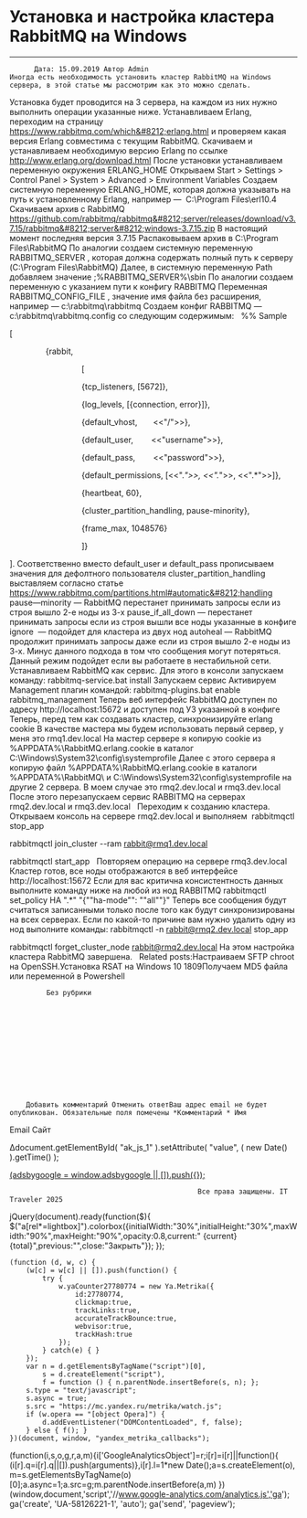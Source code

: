 #                 	Установка и настройка кластера RabbitMQ на Windows                	  
***            ***

			
            
		
    
	
    	  Дата: 15.09.2019 Автор Admin  
	Иногда есть необходимость установить кластер RabbitMQ на Windows сервера, в этой статье мы рассмотрим как это можно сделать.
Установка будет проводится на 3 сервера, на каждом из них нужно выполнить операции указанные ниже.
Устанавливаем Erlang, переходим на страницу https://www.rabbitmq.com/which&#8212;erlang.html и проверяем какая версия Erlang совместима с текущим RabbitMQ.
Скачиваем и устанавливаем необходимую версию Erlang по ссылке http://www.erlang.org/download.html
После установки устанавливаем переменную окружения ERLANG_HOME
Открываем Start &gt; Settings &gt; Control Panel &gt; System &gt; Advanced &gt; Environment Variables
Создаем системную переменную ERLANG_HOME, которая должна указывать на путь к установленному Erlang, например &#8212;  C:\Program Files\erl10.4
Скачиваем архив с RabbitMQ https://github.com/rabbitmq/rabbitmq&#8212;server/releases/download/v3.7.15/rabbitmq&#8212;server&#8212;windows-3.7.15.zip
В настоящий момент последняя версия 3.7.15
Распаковываем архив в C:\Program Files\RabbitMQ
По аналогии создаем системную переменную  RABBITMQ_SERVER , которая должна содержать полный путь к серверу (C:\Program Files\RabbitMQ)
Далее, в системную переменную Path добавляем значение ;%RABBITMQ_SERVER%\sbin
По аналогии создаем переменную с указанием пути к конфигу RABBITMQ
Переменная RABBITMQ_CONFIG_FILE , значение имя файла без расширения, например &#8212; c:\rabbitmq\rabbitmq
Создаем конфиг RABBITMQ &#8212; c:\rabbitmq\rabbitmq.config со следующим содержимым:
 
%% Sample

[

                {rabbit,

                                [

                                {tcp_listeners, [5672]},

                                {log_levels, [{connection, error}]},

                                {default_vhost,       &lt;&lt;"/"&gt;&gt;},

                                {default_user,        &lt;&lt;"username"&gt;&gt;},

                                {default_pass,        &lt;&lt;"password"&gt;&gt;},

                                {default_permissions, [&lt;&lt;".*"&gt;&gt;, &lt;&lt;".*"&gt;&gt;, &lt;&lt;".*"&gt;&gt;]},

                                {heartbeat, 60},

                                {cluster_partition_handling, pause-minority},

                                {frame_max, 1048576}

                                ]}

].
Соответственно вместо default_user и default_pass прописываем значения для дефолтного пользователя
cluster_partition_handling выставляем согласно статье https://www.rabbitmq.com/partitions.html#automatic&#8212;handling
pause&#8212;minority &#8212;  RabbitMQ перестанет принимать запросы если из строя вышло 2-е ноды из 3-х
pause_if_all_down &#8212; перестанет принимать запросы если из строя вышли все ноды указанные в конфиге 
ignore  &#8212; подойдет для кластера из двух нод
autoheal &#8212; RabbitMQ продолжит принимать запросы даже если из строя вышло 2-е ноды из 3-х. Минус данного подхода в том что сообщения могут потеряться. Данный режим подойдет если вы работаете в нестабильной сети.
 
Устанавливаем RabbitMQ как сервис. 
Для этого в консоли запускаем команду:
rabbitmq-service.bat install
Запускаем сервис
Активируем Management плагин командой:
rabbitmq-plugins.bat enable rabbitmq_management
Теперь веб интерфейс RabbitMQ доступен по адресу http://localhost:15672 и доступен под УЗ указанной в конфиге
Теперь, перед тем как создавать кластер, синхронизируйте erlang cookie
В качестве мастера мы будем использовать первый сервер, у меня это rmq1.dev.local
На мастер сервере я копирую cookie из %APPDATA%\RabbitMQ\.erlang.cookie в каталог C:\Windows\System32\config\systemprofile
Далее с этого сервера я копирую файл %APPDATA%\RabbitMQ\.erlang.cookie в каталоги %APPDATA%\RabbitMQ\ и C:\Windows\System32\config\systemprofile на другие 2 сервера. 
В моем случае это rmq2.dev.local и rmq3.dev.local
После этого перезапускаем сервис RABBITMQ на серверах rmq2.dev.local и rmq3.dev.local
&nbsp;
Переходим к созданию кластера.
Открываем консоль на сервере rmq2.dev.local и выполняем 
 rabbitmqctl stop_app

rabbitmqctl join_cluster --ram rabbit@rmq1.dev.local


rabbitmqctl start_app
&nbsp;
Повторяем операцию на сервере rmq3.dev.local
Кластер готов, все ноды отображаются в веб интерфейсе http://localhost:15672
Если для вас критична консистентность данных выполните команду ниже на любой из нод RABBITMQ
rabbitmqctl set_policy HA ".*" "{""ha-mode"": ""all""}"
Теперь все сообщения будут считаться записанными только после того как будут синхронизированы на всех серверах.
Если по какой-то причине вам нужно удалить одну из нод выполните команды:
rabbitmqctl -n rabbit@rmq2.dev.local stop_app

rabbitmqctl forget_cluster_node rabbit@rmq2.dev.local
На этом настройка кластера RabbitMQ завершена.
&nbsp;
Related posts:Настраиваем SFTP chroot на OpenSSH.Установка RSAT на Windows 10 1809Получаем MD5 файла или переменной в Powershell
        
             Без рубрики 
               
        
            
        
    
                        
                    
                    
                
        
                
	
		
		Добавить комментарий Отменить ответВаш адрес email не будет опубликован. Обязательные поля помечены *Комментарий * Имя 
Email 
Сайт 
 
&#916;document.getElementById( "ak_js_1" ).setAttribute( "value", ( new Date() ).getTime() );	
	
<ins class="adsbygoogle"
     style="display:block"
     data-ad-client="ca-pub-1890562251101921"
     data-ad-slot="9117958896"
     data-ad-format="auto">
(adsbygoogle = window.adsbygoogle || []).push({});
			
        
        
		
        
           
    
    
  
	
    
		
        
             
			
                
                    
                                                  Все права защищены. IT Traveler 2025 
                         
                        
																														                    
                    
				
                
                
    
			
		                            
	
	
                
                
			
                
		
        
	
    
jQuery(document).ready(function($){
  $("a[rel*=lightbox]").colorbox({initialWidth:"30%",initialHeight:"30%",maxWidth:"90%",maxHeight:"90%",opacity:0.8,current:" {current}  {total}",previous:"",close:"Закрыть"});
});
  
    (function (d, w, c) {
        (w[c] = w[c] || []).push(function() {
            try {
                w.yaCounter27780774 = new Ya.Metrika({
                    id:27780774,
                    clickmap:true,
                    trackLinks:true,
                    accurateTrackBounce:true,
                    webvisor:true,
                    trackHash:true
                });
            } catch(e) { }
        });
        var n = d.getElementsByTagName("script")[0],
            s = d.createElement("script"),
            f = function () { n.parentNode.insertBefore(s, n); };
        s.type = "text/javascript";
        s.async = true;
        s.src = "https://mc.yandex.ru/metrika/watch.js";
        if (w.opera == "[object Opera]") {
            d.addEventListener("DOMContentLoaded", f, false);
        } else { f(); }
    })(document, window, "yandex_metrika_callbacks");
  (function(i,s,o,g,r,a,m){i['GoogleAnalyticsObject']=r;i[r]=i[r]||function(){
  (i[r].q=i[r].q||[]).push(arguments)},i[r].l=1*new Date();a=s.createElement(o),
  m=s.getElementsByTagName(o)[0];a.async=1;a.src=g;m.parentNode.insertBefore(a,m)
  })(window,document,'script','//www.google-analytics.com/analytics.js','ga');
  ga('create', 'UA-58126221-1', 'auto');
  ga('send', 'pageview');

